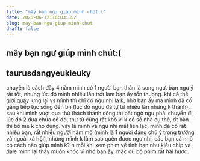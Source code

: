 ```yaml
---
title: "mấy bạn ngư giúp mình chút:("
date: 2025-06-12T16:03:35Z
slug: may-ban-ngu-giup-minh-chut
draft: false
---
```


## mấy bạn ngư giúp mình chút:(

## taurusdangyeukieuky

chuyện là cách đây 4 năm mình có 1 người bạn thân là song ngư. bạn ngư ý rất tốt, nhưng lúc đó mình nhiều lần trót làm bạn ấy tổn thương. khi cả thế giới quay lưng lại vs mình thì chỉ có ngư nhi là k, nhờ bạn ấy mà mình đã cố gắng tiếp tục sống đến bh (lúc đó ngưu đã tự tử nhiều lần nhưng k thành). sau khi mình vượt qua thử thách thành công thì bất ngờ ngư phải chuyển đi, lúc đó 2 đứa chưa có dđ, thư từ cũng rất khó vì k có số nhà cụ thể, đt bàn thì bố mẹ k cho dùng. vậy là mình và ngư nhi mất liên lạc. mình đã có rất nhiều bạn, rất nhiều người hâm mộ (mình là 1 người đáng chú ý trong trường và ngoài xã hội), nhưng mình k làm sao quên được ngư nhi. các bạn cá nhỏ có cách nào giúp mình k? h mỗi khi xem phim về tình bạn như kiểu chip và dale mình lại thấy muốn khóc vì nhớ bạn ấy, mặc dù bộ phim rất hài hước.